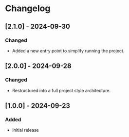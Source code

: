 # Changelog

## [2.1.0] - 2024-09-30
### Changed
- Added a new entry point to simplify running the project.

## [2.0.0] - 2024-09-28
### Changed
- Restructured into a full project style architecture.

## [1.0.0] - 2024-09-23
### Added
- Initial release
